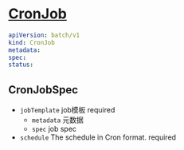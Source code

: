 # [CronJob](https://kubernetes.io/docs/reference/kubernetes-api/workload-resources/cron-job-v1/)

```yaml
apiVersion: batch/v1
kind: CronJob
metadata:
spec:
status:
```

## CronJobSpec

- `jobTemplate` job模板 required
  - `metadata` 元数据
  - `spec` job spec
- `schedule` The schedule in Cron format. required
